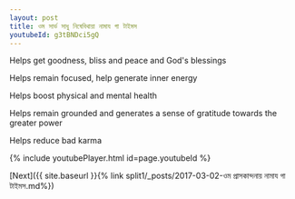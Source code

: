 ```yaml
---
layout: post
title: ওম সার্ভ সাধু নিষেবিথায়া নামায গা টাইমস
youtubeId: g3tBNDci5gQ
---
```

 
 
Helps get goodness, bliss and peace and God's blessings
 
Helps remain focused, help generate inner energy 
 
Helps boost physical and mental health 
 
Helps remain grounded and generates a sense of gratitude towards the greater power 
 
Helps reduce bad karma
 
 
 
 


{% include youtubePlayer.html id=page.youtubeId %}
 
[Next]({{ site.baseurl }}{% link  split1/_posts/2017-03-02-ওম প্রাসকান্দনায় নামায গা টাইমস.md%})
 
